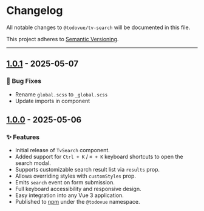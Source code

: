 # Changelog

All notable changes to `@todovue/tv-search` will be documented in this file.

This project adheres to [Semantic Versioning](https://semver.org/).

---

## [1.0.1] - 2025-05-07
### 🐛 Bug Fixes
- Rename `global.scss` to `_global.scss`
- Update imports in component

## [1.0.0] - 2025-05-06

### ✨ Features

- Initial release of `TvSearch` component.
- Added support for `Ctrl + K` / `⌘ + K` keyboard shortcuts to open the search modal.
- Supports customizable search result list via `results` prop.
- Allows overriding styles with `customStyles` prop.
- Emits `search` event on form submission.
- Full keyboard accessibility and responsive design.
- Easy integration into any Vue 3 application.
- Published to [npm](https://www.npmjs.com/package/@todovue/tv-search) under the `@todovue` namespace.

[1.0.1]: https://github.com/TODOvue/tv-button/pull/2/files
[1.0.0]: https://github.com/TODOvue/tv-button/pull/2/files

